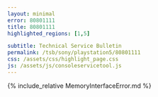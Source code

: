 ```yaml
---
layout: minimal
error: 80801111
title: 80801111
highlighted_regions: [1,5]

subtitle: Technical Service Bulletin
permalink: /tsb/sony/playstation5/80801111
css: /assets/css/highlight_page.css
js: /assets/js/consoleservicetool.js
---
```


{% include_relative MemoryInterfaceError.md %}
